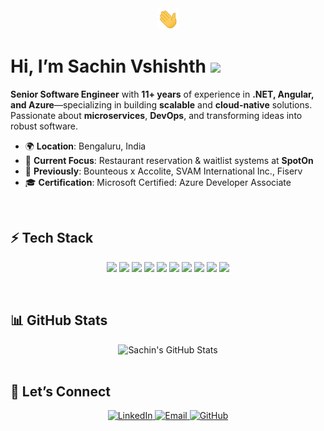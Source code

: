 <div align="center">
  <img src="https://raw.githubusercontent.com/ABSphreak/ABSphreak/master/gifs/Hi.gif" width="35px" />
</div>

# Hi, I’m <b>Sachin Vshishth</b> <img src="https://em-content.zobj.net/thumbs/60/apple/285/technologist-light-skin-tone_1f9d1-1f3fb-200d-1f4bb.png" width="35px" />

**Senior Software Engineer** with **11+ years** of experience in **.NET, Angular, and Azure**—specializing in building **scalable** and **cloud-native** solutions. Passionate about **microservices**, **DevOps**, and transforming ideas into robust software.

- 🌍 **Location**: Bengaluru, India  
- 🚀 **Current Focus**: Restaurant reservation & waitlist systems at **SpotOn**  
- 💼 **Previously**: Bounteous x Accolite, SVAM International Inc., Fiserv
- 🎓 **Certification**: Microsoft Certified: Azure Developer Associate  

<br/>

## ⚡ Tech Stack
<p align="center">
  <img src="https://img.shields.io/badge/-C%23-239120?style=flat-square&logo=c-sharp&logoColor=white" />
  <img src="https://img.shields.io/badge/.NET%20Core-5C2D91?style=flat-square&logo=.net&logoColor=white" />
  <img src="https://img.shields.io/badge/-ASP.NET%20MVC-5C2D91?style=flat-square&logo=.net&logoColor=white" />
  <img src="https://img.shields.io/badge/-Angular-DD0031?style=flat-square&logo=angular&logoColor=white" />
  <img src="https://img.shields.io/badge/-TypeScript-3178C6?style=flat-square&logo=typescript&logoColor=white" />
  <img src="https://img.shields.io/badge/-SQL%20Server-CC2927?style=flat-square&logo=microsoft-sql-server&logoColor=white" />
  <img src="https://img.shields.io/badge/Azure-0089D6?style=flat-square&logo=microsoft-azure&logoColor=white" />
  <img src="https://img.shields.io/badge/-Docker-2496ED?style=flat-square&logo=docker&logoColor=white" />
  <img src="https://img.shields.io/badge/-Kubernetes-326CE5?style=flat-square&logo=kubernetes&logoColor=white" />
  <img src="https://img.shields.io/badge/-Azure%20DevOps-0078D7?style=flat-square&logo=azure-devops&logoColor=white" />
</p>

<br/>

## 📊 GitHub Stats
<div align="center">
  <img src="https://github-readme-stats.vercel.app/api?username=vshishth&show_icons=true&theme=dark&hide_border=true&count_private=true" alt="Sachin's GitHub Stats" />
</div>

<br/>

## 🤝 Let’s Connect
<p align="center">
  <a href="https://linkedin.com/in/vshishth" target="_blank">
    <img src="https://img.shields.io/badge/LinkedIn-%230077B5.svg?style=for-the-badge&logo=linkedin&logoColor=white" alt="LinkedIn" />
  </a>
  <a href="mailto:sachinvshishth@gmail.com" target="_blank">
    <img src="https://img.shields.io/badge/Email-D14836?style=for-the-badge&logo=gmail&logoColor=white" alt="Email" />
  </a>
  <a href="https://github.com/vshishth" target="_blank">
    <img src="https://img.shields.io/badge/GitHub-181717.svg?style=for-the-badge&logo=github&logoColor=white" alt="GitHub" />
  </a>
</p>
